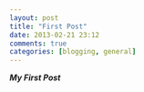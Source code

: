 ```yaml
---
layout: post
title: "First Post"
date: 2013-02-21 23:12
comments: true
categories: [blogging, general]
---
```


***My First Post***

